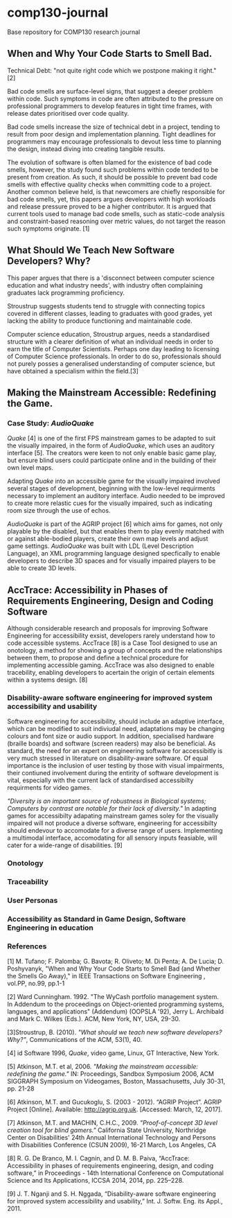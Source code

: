 # comp130-journal
Base repository for COMP130 research journal

## When and Why Your Code Starts to Smell Bad.

Technical Debt: "not quite right code which we postpone making it right." [2]

Bad code smells are surface-level signs, that suggest a deeper problem within code. Such symptoms in code are often attributed to the pressure on professional programmers to develop features in tight time frames, with release dates prioritised over code quality. 

Bad code smells increase the size of technical debt in a project, tending to result from poor design and implementation planning. Tight deadlines for programmers may encourage professionals to devout less time to planning the design, instead diving into creating tangible results.

The evolution of software is often blamed for the existence of bad code smells, however, the study found such problems within code tended to be present from creation. As such, it should be possible to prevent bad code smells with effective quality checks when committing code to a project. Another common believe held, is that newcomers are chiefly responsible for bad code smells, yet, this papers argues developers with high workloads and release pressure proved to be a higher contributor. It is argued that current tools used to manage bad code smells, such as static-code analysis and constraint-based reasoning over metric values, do not target the reason such symptoms originate. [1]

## What Should We Teach New Software Developers? Why?

This paper argues that there is a 'disconnect between computer science education and what industry needs', with industry often complaining graduates lack programming proficiency. 

Stroustrup suggests students tend to struggle with connecting topics covered in different classes, leading to graduates with good grades, yet lacking the ability to produce functioning and maintainable code. 

Computer science education, Stroustrup argues, needs a standardised structure with a clearer definition of what an individual needs in order to earn the title of Computer Scientists. Perhaps one day leading to licensing of Computer Science professionals. In order to do so, professionals should not purely posses a generalised understanding of computer science, but have obtained a specialism within the field.[3]

## Making the Mainstream Accessible: Redefining the Game. 
### Case Study: _AudioQuake_

_Quake_ [4] is one of the first FPS mainstream games to be adapted to suit the visually impaired, in the form of _AudioQuake_,  which uses an auditory interface [5]. The creators were keen to not only enable basic game play, but ensure blind users could participate online and in the building of their own level maps.

Adapting _Quake_ into an accessible game for the visually impaired involved several stages of development, beginning with the low-level requirments necessary to implement an auditory interface. Audio needed to be improved to create more relastic cues for the visually impaired, such as indicating room size through the use of echos. 

_AudioQuake_ is part of the AGRIP project [6] which aims for games, not only playable by the disabled, but that enables them to play evenly matched with or against able-bodied players, create their own map levels and adjust game settings. _AudioQuake_ was built with LDL (Level Description Language), an XML programming language designed specfically to enable developers to describe 3D spaces and for visually impaired players to be able to create 3D levels.

## AccTrace: Accessibility in Phases of Requirements Engineering, Design and Coding Software

Although considerable research and proposals for improving Software Engineering for accessibility exsist, developers rarely understand how to code accessible systems. AccTrace [8] is a Case Tool designed to use an onotology, a method for showing a group of concepts and the relationships between them, to propose and define a technical procedure for implementing accessible gaming. AccTrace was also designed to enable tracebility, enabling developers to acertain the origin of certain elements within a systems design. [8]

### Disability-aware software engineering for improved system accessibility and usability

Software engineering for accessibility, should include an adaptive interface, which can be modified to suit indiviudal need, adaptations may be changing colours and font size or audio support. In addition, specialised hardware (braille boards) and software (screen readers) may also be beneficial. As standard, the need for an expert on engineering software for accessibitly is very much stressed in literature on disability-aware software. Of equal importance is the inclusion of user testing by those with visual impairments, their contiuned involvement during the entirity of software development is vital, especially with the current lack of standardised accessibilty requirments for video games.

_"Diversity is an important source of robustness in Biological systems; Computers by contrast are notable for their lack of diversity."_
In adapting games for accessibilty adapating mainstream games soley for the visually impaired will not produce a diverse software, engineering for accessibilty should endevour to accomodate for a diverse range of users. Implementing a multimodal interface, accomodating for all sensory inputs feasiable, will cater for a wide-range of disabilities. [9]

### Onotology

### Traceability

### User Personas

### Accessibility as Standard in Game Design, Software Engineering in education

### References

[1] M. Tufano; F. Palomba; G. Bavota; R. Oliveto; M. Di Penta; A. De Lucia; D. Poshyvanyk, "When and Why Your Code Starts to Smell Bad (and Whether the Smells Go Away)," in IEEE Transactions on Software Engineering , vol.PP, no.99, pp.1-1

[2] Ward Cunningham. 1992. "The WyCash portfolio management system. In Addendum to the proceedings on Object-oriented programming systems, languages, and applications" (Addendum) (OOPSLA '92), Jerry L. Archibald and Mark C. Wilkes (Eds.). ACM, New York, NY, USA, 29-30.

[3]Stroustrup, B. (2010). _"What should we teach new software developers? Why?"_, Communications of the ACM, 53(1), 40.

[4] id Software 1996, _Quake_, video game, Linux, GT Interactive, New York. 

[5] Atkinson, M.T. et al, 2006. _"Making the mainstream accessible: redefining the game."_ IN: Proceedings, Sandbox Symposium 2006, ACM SIGGRAPH Symposium on Videogames, Boston, Massachusetts, July 30-31, pp. 21-28

[6] Atkinson, M.T. and Gucukoglu, S. (2003 - 2012). “AGRIP Project”. AGRIP Project [Online]. Available: http://agrip.org.uk. [Accessed: March, 12, 2017].

[7]	Atkinson, M.T. and MACHIN, C.H.C., 2009. _"Proof-of-concept 3D level creation tool for blind gamers."_ California State University, Northridge Center on Disabilities' 24th Annual International Technology and Persons with Disabilities Conference (CSUN 2009), 16-21 March, Los Angeles, CA

[8] R. G. De Branco, M. I. Cagnin, and D. M. B. Paiva, “AccTrace: Accessibility in phases of requirements engineering, design, and coding software,” in Proceedings - 14th International Conference on Computational Science and Its Applications, ICCSA 2014, 2014, pp. 225–228.

[9] J. T. Nganji and S. H. Nggada, “Disability-aware software engineering for improved system accessibility and usability,” Int. J. Softw. Eng. its Appl., 2011.
